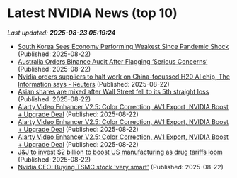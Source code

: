 # Latest NVIDIA News (top 10)
_Last updated: **2025-08-23 05:19:24**_

- [South Korea Sees Economy Performing Weakest Since Pandemic Shock](https://biztoc.com/x/bad9cc490b5e093d) (Published: 2025-08-22)
- [Australia Orders Binance Audit After Flagging ‘Serious Concerns’](https://biztoc.com/x/50f51379fac91346) (Published: 2025-08-22)
- [Nvidia orders suppliers to halt work on China-focussed H20 AI chip, The Information says - Reuters](https://slashdot.org/firehose.pl?op=view&amp;id=178818246) (Published: 2025-08-22)
- [Asian shares are mixed after Wall Street fell to its 5th straight loss](https://finance.yahoo.com/news/asian-shares-mixed-wall-street-051104910.html) (Published: 2025-08-22)
- [Aiarty Video Enhancer V2.5: Color Correction, AV1 Export, NVIDIA Boost + Upgrade Deal](https://www.43rumors.com/aiarty-video-enhancer-v2-5-color-correction-av1-export-nvidia-boost-upgrade-deal/) (Published: 2025-08-22)
- [Aiarty Video Enhancer V2.5: Color Correction, AV1 Export, NVIDIA Boost + Upgrade Deal](https://www.mirrorlessrumors.com/aiarty-video-enhancer-v2-5-color-correction-av1-export-nvidia-boost-upgrade-deal/) (Published: 2025-08-22)
- [Aiarty Video Enhancer V2.5: Color Correction, AV1 Export, NVIDIA Boost + Upgrade Deal](https://www.sonyalpharumors.com/aiarty-video-enhancer-v2-5-color-correction-av1-export-nvidia-boost-upgrade-deal/) (Published: 2025-08-22)
- [J&J to invest $2 billion to boost US manufacturing as drug tariffs loom](https://biztoc.com/x/c13454aee9e4c493) (Published: 2025-08-22)
- [Nvidia CEO: Buying TSMC stock 'very smart'](https://biztoc.com/x/f3770fcd4a9687a4) (Published: 2025-08-22)
